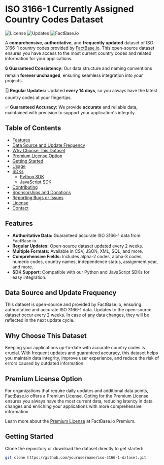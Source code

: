 # ISO 3166-1 Currently Assigned Country Codes Dataset

![License](https://img.shields.io/github/license/yourusername/iso-3166-1-dataset)
![Updates](https://img.shields.io/badge/updates-every%202%20weeks-blue)
![FactBase.io](https://img.shields.io/badge/dataset-FactBase.io-orange)

A **comprehensive**, **authoritative**, and **frequently updated** dataset of ISO 3166-1 country codes provided by [FactBase.io](https://factbase.io). This open-source dataset ensures you have access to the most current country codes and related information for your applications.

🔒 **Guaranteed Consistency:** Our data structure and naming conventions remain **forever unchanged**, ensuring seamless integration into your projects.

🗓️ **Regular Updates:** Updated **every 14 days**, so you always have the latest country codes at your fingertips.

✅ **Guaranteed Accuracy:** We provide **accurate** and reliable data, maintained with precision to support your application's integrity.


## Table of Contents

- [Features](#features)
- [Data Source and Update Frequency](#data-source-and-update-frequency)
- [Why Choose This Dataset](#why-choose-this-dataset)
- [Premium License Option](#premium-license-option)
- [Getting Started](#getting-started)
- [Usage](#usage)
- [SDKs](#sdks)
  - [Python SDK](#python-sdk)
  - [JavaScript SDK](#javascript-sdk)
- [Contributing](#contributing)
- [Sponsorships and Donations](#sponsorships-and-donations)
- [Reporting Bugs or Issues](#reporting-bugs-or-issues)
- [License](#license)
- [Contact](#contact)

## Features

- **Authoritative Data:** Guaranteed accurate ISO 3166-1 data from FactBase.io.
- **Regular Updates:** Open-source dataset updated every 2 weeks.
- **Multiple Formats:** Available in CSV, JSON, XML, SQL, and more.
- **Comprehensive Fields:** Includes alpha-2 codes, alpha-3 codes, numeric codes, country names, independence status, assignment year, and more.
- **SDK Support:** Compatible with our Python and JavaScript SDKs for easy integration.

## Data Source and Update Frequency

This dataset is open-source and provided by FactBase.io, ensuring authoritative and accurate ISO 3166-1 data. Updates to the open-source dataset occur every 2 weeks. In case of any data changes, they will be reflected in the next update cycle.

## Why Choose This Dataset

Keeping your applications up-to-date with accurate country codes is crucial. With frequent updates and guaranteed accuracy, this dataset helps you maintain data integrity, improve user experience, and reduce the risk of errors caused by outdated information.

## Premium License Option

For organizations that require daily updates and additional data points, FactBase.io offers a Premium License. Opting for the Premium License ensures you always have the most current data, reducing latency in data changes and enriching your applications with more comprehensive information.

Learn more about the [Premium License](https://factbase.io/premium) at FactBase.io Premium.

## Getting Started

Clone the repository or download the dataset directly to get started:

```bash
git clone https://github.com/yourusername/iso-3166-1-dataset.git
